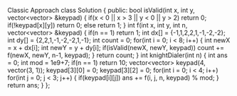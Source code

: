 Classic Approach
class Solution {
public:
bool isValid(int x, int y, vector<vector<int>> &keypad) {
if(x < 0 || x > 3 || y < 0 || y > 2)
return 0;
if(!keypad[x][y]) return 0;
else return 1;
}
int f(int x, int y, int n, vector<vector<int>> &keypad) {
if(n == 1) return 1;
int dx[] = {-1,1,2,2,1,-1,-2,-2};
int dy[] = {2,2,1,-1,-2,-2,1,-1};
int count = 0;
for(int i = 0; i < 8; i++) {
int newX = x + dx[i];
int newY = y + dy[i];
if(isValid(newX, newY, keypad))
count += f(newX, newY, n-1, keypad);
}
return count;
}
int knightDialer(int n) {
int ans = 0;
int mod = 1e9+7;
if(n == 1) return 10;
vector<vector<int>> keypad(4, vector<int>(3, 1));
keypad[3][0] = 0;
keypad[3][2] = 0;
for(int i = 0; i < 4; i++)
for(int j = 0; j < 3; j++) {
if(keypad[i][j])
ans += f(i, j, n, keypad) % mod;
}
return ans;
}
};